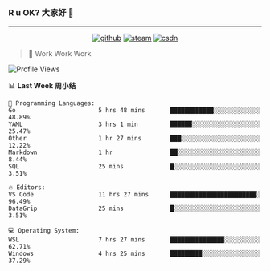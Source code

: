 ### R u OK? 大家好 👋

___

<p align="center">
  <a href="https://bigkjp97.github.io/"><img src="https://img.shields.io/badge/-GitPage-lightgrey" alt="github"></a>
  <a href="https://steamcommunity.com/id/bigkjp/"><img src="https://img.shields.io/badge/-Steam-black" alt="steam"></a>
  <a href="https://blog.csdn.net/qq_38986088"><img src="https://img.shields.io/badge/CSDN-cf000e" alt="csdn"></a>
</p>

> 🧟 Work Work Work

<!--START_SECTION:kjp readme-->
![Profile Views](http://img.shields.io/badge/Mi%20Amigos%E2%99%82%EF%B8%8F-0-ff69b4)

📊 **Last Week 周小结** 

```text
💬 Programming Languages: 
Go                       5 hrs 48 mins       ████████████░░░░░░░░░░░░░   48.89% 
YAML                     3 hrs 1 min         ██████░░░░░░░░░░░░░░░░░░░   25.47% 
Other                    1 hr 27 mins        ███░░░░░░░░░░░░░░░░░░░░░░   12.22% 
Markdown                 1 hr                ██░░░░░░░░░░░░░░░░░░░░░░░   8.44% 
SQL                      25 mins             █░░░░░░░░░░░░░░░░░░░░░░░░   3.51%

🔥 Editors: 
VS Code                  11 hrs 27 mins      ████████████████████████░   96.49% 
DataGrip                 25 mins             █░░░░░░░░░░░░░░░░░░░░░░░░   3.51%

💻 Operating System: 
WSL                      7 hrs 27 mins       ███████████████░░░░░░░░░░   62.71% 
Windows                  4 hrs 25 mins       █████████░░░░░░░░░░░░░░░░   37.29%

```


<!--END_SECTION:kjp readme-->

<!--
**bigkjp97/bigkjp97** is a ✨ _special_ ✨ repository because its `README.md` (this file) appears on your GitHub profile.

Here are some ideas to get you started:

- 🔭 I’m currently working on ...
- 🌱 I’m currently learning ...
- 👯 I’m looking to collaborate on ...
- 🤔 I’m looking for help with ...
- 💬 Ask me about ...
- 📫 How to reach me: ...
- 😄 Pronouns: ...
- ⚡ Fun fact: ... -->
